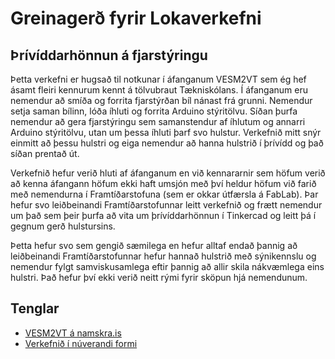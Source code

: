 # Greinagerð fyrir Lokaverkefni

## Þrívíddarhönnun á fjarstýringu

Þetta verkefni er hugsað til notkunar í áfanganum VESM2VT sem ég hef ásamt fleiri kennurum kennt á tölvubraut Tækniskólans. Í áfanganum eru nemendur að smíða og forrita fjarstýrðan bíl nánast frá grunni. Nemendur setja saman bílinn, lóða íhluti og forrita Arduino stýritölvu. Síðan þurfa nemendur að gera fjarstýringu sem samanstendur af íhlutum og annarri Arduino stýritölvu, utan um þessa íhluti þarf svo hulstur. Verkefnið mitt snýr einmitt að þessu hulstri og eiga nemendur að hanna hulstrið í þrívídd og það síðan prentað út.

Verkefnið hefur verið hluti af áfanganum en við kennararnir sem höfum verið að kenna áfangann höfum ekki haft umsjón með því heldur höfum við farið með nemendurna í Framtíðarstofuna (sem er okkar útfærsla á FabLab). Þar hefur svo leiðbeinandi Framtíðarstofunnar leitt verkefnið og frætt nemendur um það sem þeir þurfa að vita um þrívíddarhönnun í Tinkercad og leitt þá í gegnum gerð hulstursins.

Þetta hefur svo sem gengið sæmilega en hefur alltaf endað þannig að leiðbeinandi Framtíðarstofunnar hefur hannað hulstrið með sýnikennslu og nemendur fylgt samviskusamlega eftir þannig að allir skila nákvæmlega eins hulstri. Það hefur því ekki verið neitt rými fyrir sköpun hjá nemendunum.


## Tenglar
  - [VESM2VT á namskra.is](https://namskra.is/courses/5dee329be3d27faaec00041b)
  - [Verkefnið í núverandi formi](https://github.com/VESM2VT/arduino/blob/main/verkefni/Timaverkefni8.md)
